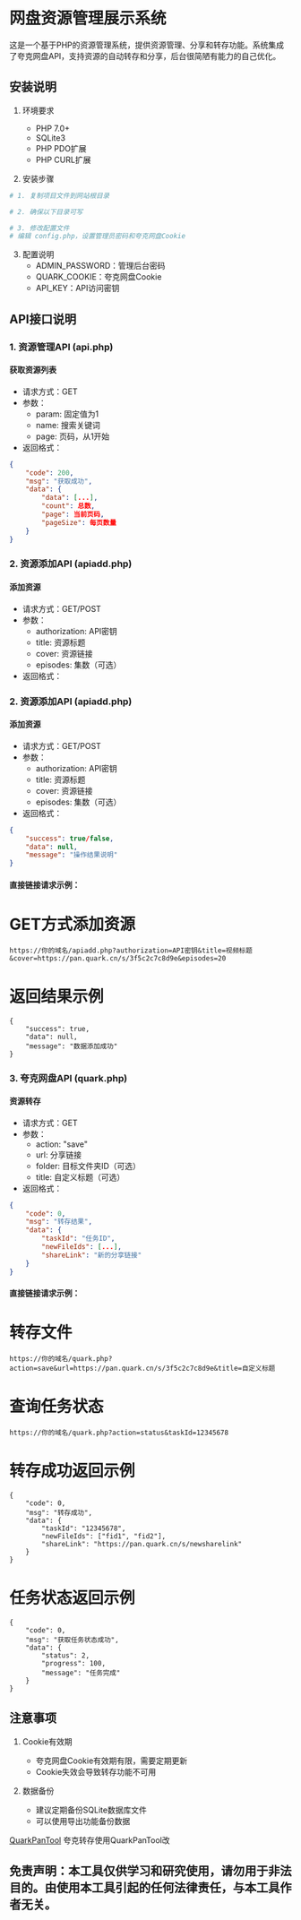 # 网盘资源管理展示系统

这是一个基于PHP的资源管理系统，提供资源管理、分享和转存功能。系统集成了夸克网盘API，支持资源的自动转存和分享，后台很简陋有能力的自己优化。

## 安装说明

1. 环境要求
   - PHP 7.0+
   - SQLite3
   - PHP PDO扩展
   - PHP CURL扩展

2. 安装步骤
```bash
# 1. 复制项目文件到网站根目录

# 2. 确保以下目录可写

# 3. 修改配置文件
# 编辑 config.php，设置管理员密码和夸克网盘Cookie
```

3. 配置说明
   - ADMIN_PASSWORD：管理后台密码
   - QUARK_COOKIE：夸克网盘Cookie
   - API_KEY：API访问密钥


## API接口说明

### 1. 资源管理API (api.php)

#### 获取资源列表
- 请求方式：GET
- 参数：
  - param: 固定值为1
  - name: 搜索关键词
  - page: 页码，从1开始
- 返回格式：
```json
{
    "code": 200,
    "msg": "获取成功",
    "data": {
        "data": [...],
        "count": 总数,
        "page": 当前页码,
        "pageSize": 每页数量
    }
}
```
### 2. 资源添加API (apiadd.php)

#### 添加资源
- 请求方式：GET/POST
- 参数：
  - authorization: API密钥
  - title: 资源标题
  - cover: 资源链接
  - episodes: 集数（可选）
- 返回格式：
### 2. 资源添加API (apiadd.php)

#### 添加资源
- 请求方式：GET/POST
- 参数：
  - authorization: API密钥
  - title: 资源标题
  - cover: 资源链接
  - episodes: 集数（可选）
- 返回格式：
```json
{
    "success": true/false,
    "data": null,
    "message": "操作结果说明"
}
```

#### 直接链接请求示例：

# GET方式添加资源
```
https://你的域名/apiadd.php?authorization=API密钥&title=视频标题&cover=https://pan.quark.cn/s/3f5c2c7c8d9e&episodes=20
```
# 返回结果示例
```
{
    "success": true,
    "data": null,
    "message": "数据添加成功"
}
```

### 3. 夸克网盘API (quark.php)

#### 资源转存
- 请求方式：GET
- 参数：
  - action: "save"
  - url: 分享链接
  - folder: 目标文件夹ID（可选）
  - title: 自定义标题（可选）
- 返回格式：
```json
{
    "code": 0,
    "msg": "转存结果",
    "data": {
        "taskId": "任务ID",
        "newFileIds": [...],
        "shareLink": "新的分享链接"
    }
}
```

#### 直接链接请求示例：

# 转存文件
```
https://你的域名/quark.php?action=save&url=https://pan.quark.cn/s/3f5c2c7c8d9e&title=自定义标题
```
# 查询任务状态
```
https://你的域名/quark.php?action=status&taskId=12345678
```
# 转存成功返回示例
```
{
    "code": 0,
    "msg": "转存成功",
    "data": {
        "taskId": "12345678",
        "newFileIds": ["fid1", "fid2"],
        "shareLink": "https://pan.quark.cn/s/newsharelink"
    }
}
```
# 任务状态返回示例
```
{
    "code": 0,
    "msg": "获取任务状态成功",
    "data": {
        "status": 2,
        "progress": 100,
        "message": "任务完成"
    }
}
```
## 注意事项

1. Cookie有效期
   - 夸克网盘Cookie有效期有限，需要定期更新
   - Cookie失效会导致转存功能不可用

2. 数据备份
   - 建议定期备份SQLite数据库文件
   - 可以使用导出功能备份数据

[QuarkPanTool](https://github.com/ihmily/QuarkPanTool) 夸克转存使用QuarkPanTool改


## 免责声明：本工具仅供学习和研究使用，请勿用于非法目的。由使用本工具引起的任何法律责任，与本工具作者无关。
